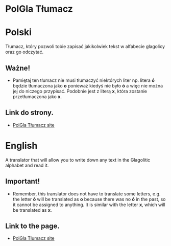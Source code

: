 # PolGla Tłumacz

# Polski

Tłumacz, który pozwoli tobie zapisać jakikolwiek tekst w alfabecie głagolicy oraz go odczytać.

## Ważne!

- Pamiętaj ten tłumacz nie musi tłumaczyć niektórych liter np. litera **ó** będzie tłumaczona jako **o** ponieważ kiedyś nie było **ó** a więc nie można jej do niczego przypisać. Podobnie jest z literą **x**, która zostanie przetłumaczona jako **x**.

## Link do strony.

- [PolGla Tłumacz site](https://igor-ratajczak.github.io/PolGla-Tlumacz-Site/)

# English 
A translator that will allow you to write down any text in the Glagolitic alphabet and read it.

## Important!

- Remember, this translator does not have to translate some letters, e.g. the letter **ó** will be translated as **o** because there was no **ó** in the past, so it cannot be assigned to anything. It is similar with the letter **x**, which will be translated as **x**.

## Link to the page.

- [PolGla Tlumacz site](https://igor-ratajczak.github.io/PolGla-Tlumacz-Site/)
